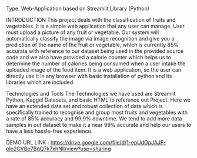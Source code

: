 Type: Web-Application based on Streamlit Library (Python)
 
INTRODUCTION
This project deals with the classification of fruits and vegetables. It is a simple web application that any user can manage. User must upload a picture of any fruit or vegetable. Our system will automatically classify the image via image recognition and give you a prediction of the name of the fruit or vegetable, which is currently 85% accurate with reference to our dataset being used in the provided source code and we also have provided a calorie counter which helps us to determine the number of calories being consumed when a user intake the uploaded image of the food item. It is a web application, so the user can directly use it in any browser with basic installation of python and its libraries which are included.
 
Technologies and Tools
The Technologies we have used are Streamlit Python, Kaggel Datasets, and basic HTML to reference out Project. Here we have an extended data set and robust collection of data which is specifically trained to recognise and group most fruits and vegetables with a rate of 85% accuracy and 99.9% downtime. We tend to add more data samples in out dataset to make it a near 99% accurate and help our users to have a less hassle-free experience.




DEMO URL LINK : https://drive.google.com/file/d/1-epUdOpJAJF-olo2GVBo7BgQ7k7xhNll/view?usp=sharing